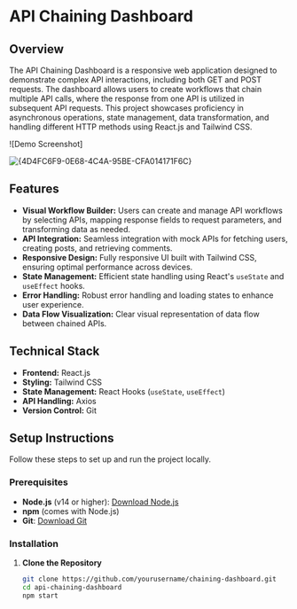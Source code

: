 # API Chaining Dashboard

## Overview

The API Chaining Dashboard is a responsive web application designed to demonstrate complex API interactions, including both GET and POST requests. The dashboard allows users to create workflows that chain multiple API calls, where the response from one API is utilized in subsequent API requests. This project showcases proficiency in asynchronous operations, state management, data transformation, and handling different HTTP methods using React.js and Tailwind CSS.

![Demo Screenshot] 

![{4D4FC6F9-0E68-4C4A-95BE-CFA014171F6C}](https://github.com/user-attachments/assets/9e95de8d-1ba6-4f4a-b327-d38389e61467)


## Features

- **Visual Workflow Builder:** Users can create and manage API workflows by selecting APIs, mapping response fields to request parameters, and transforming data as needed.
- **API Integration:** Seamless integration with mock APIs for fetching users, creating posts, and retrieving comments.
- **Responsive Design:** Fully responsive UI built with Tailwind CSS, ensuring optimal performance across devices.
- **State Management:** Efficient state handling using React's `useState` and `useEffect` hooks.
- **Error Handling:** Robust error handling and loading states to enhance user experience.
- **Data Flow Visualization:** Clear visual representation of data flow between chained APIs.

## Technical Stack

- **Frontend:** React.js
- **Styling:** Tailwind CSS
- **State Management:** React Hooks (`useState`, `useEffect`)
- **API Handling:** Axios
- **Version Control:** Git

## Setup Instructions

Follow these steps to set up and run the project locally.

### **Prerequisites**

- **Node.js** (v14 or higher): [Download Node.js](https://nodejs.org/)
- **npm** (comes with Node.js)
- **Git**: [Download Git](https://git-scm.com/downloads)

### **Installation**

1. **Clone the Repository**

   ```bash
   git clone https://github.com/yourusername/chaining-dashboard.git
   cd api-chaining-dashboard
   npm start
